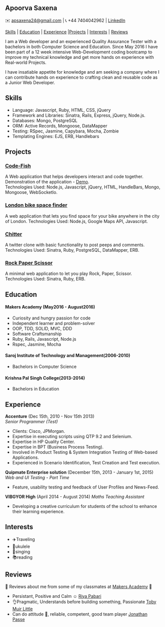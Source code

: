 ## Apoorva Saxena

:envelope:  apsaxena24@gmail.com | :telephone_receiver: +44 7404042962 | [LinkedIn](https://uk.linkedin.com/in/apoorva-saxena-59007382)

[Skills](#Skills) | [Education](#Education) | [Experience](#Experience) |[Projects](#Projects) | [Interests](#Interests) | [Reviews](#Reviews)

I am a Web developer and an experienced Quality Assurance Tester with a bachelors in both Computer Science and Education. Since May 2016 I have been part of a 12 week intensive Web-Development coding bootcamp to improve my technical knowledge and get more hands on experience with Real-world Projects.

I have insatiable appetite for knowledge and am seeking a company where I can contribute hands on experience to crafting clean and reusable code as a Junior Web Developer.

<a name="Skills"></a>
## Skills


- Language: Javascript, Ruby, HTML, CSS, jQuery
- Framework and Libraries: Sinatra, Rails, Express, jQuery, Node.js.
- Databases: Mongo, PostgreSQL
- ORM: Active Records, Mongoose, DataMapper
- Testing: ​RSpec, Jasmine, Capybara, Mocha, Zombie
- Templating Engines: EJS, ERB, Handlebars

<a name="Projects"></a>
## Projects


### [Code-Fish](code-fish.herokuapp.com)
A Web application that helps developers interact and code together.  
Demonstration of the application - [Demo](https://www.youtube.com/watch?v=gpUAPkNlF04).  
Technologies Used: Node.js, Javascript, jQuery, HTML, HandleBars, Mongo, Mongoose, WebSocketIo.
### [London bike space finder](https://github.com/apsaxena24/london-bike-space-finder)
A web application that lets you find space for your bike anywhere in the city of London.
Technologies Used: Node.js, Google Maps API, Javascript.
### [Chitter](https://chitter12.herokuapp.com/)
A twitter clone with basic functionality to post peeps and comments.  
Technologies Used: Sinatra, Ruby, PostgreSQL, DataMapper, ERB.
### [Rock Paper Scissor](https://damp-gorge-24087.herokuapp.com/)
A minimal web application to let you play Rock, Paper, Scissor.  
Technologies Used: Sinatra, Ruby, ERB.

<a name="Education"></a>
## Education


#### Makers Academy (May2016 - August2016)

- Curiosity and hungry passion for code
- Independent learner and problem-solver
- OOP, TDD, SOLID, MVC, DDD
- Software Craftsmanship
- Ruby, Rails, Javascript, Node.js  
- Rspec, Jasmine, Mocha

#### Saroj Institute of Technology and Management(2006-2010)  
- Bachelors in Computer Science

#### Krishna Pal Singh College(2013-2014)  
- Bachelors in Education

<a name="Experience"></a>
## Experience


**Accenture** (Dec 15th, 2010 - Nov 15th 2013)    
*Senior Programmer (Test)*  

- Clients: Cisco, JPMorgan.
- Expertise in executing scripts using QTP 9.2 and Selenium.
- Expertise in HP Quality Center.
- Expertise in BPT (Business Process Testing).
- Involved in Product Testing & System Integration Testing of Web-based Applications.
- Experienced in Scenario Identification, Test Creation and Test execution.

**Quipmate Enterprise solution** (December 15th, 2013 - January 1st, 2015)  
*Web and UI Testing - Part Time*  

- Feature, usability testing and feedback of User Profiles and News-Feed.

**VIBGYOR High** (April 2014 - August 2014)
*Maths Teaching Assistant*

- Developing a creative curriculum for students of the school to enhance their learning experience.
<a name="Interests"></a>
## Interests

- :airplane:Traveling  
- :guitar:ukulele  
- :microphone:singing
- :books:reading
<a name="Reviews"></a>
## Reviews
:sparkling_heart: Reviews about me from some of my classmates at [Makers Academy](http://www.makersacademy.com/) :sparkling_heart:

- Persistant, Positive and Calm :relaxed: [Riya Pabari](https://github.com/riyapabari)  
- :ok_hand:Pragmatic,
Understands before building something,
Passionate [Toby Muir Little](https://github.com/toby676)
- Can do attitude :facepunch:, reliable, competent, good team player [Jonathan Passe](https://github.com/Jojograndjojo)
